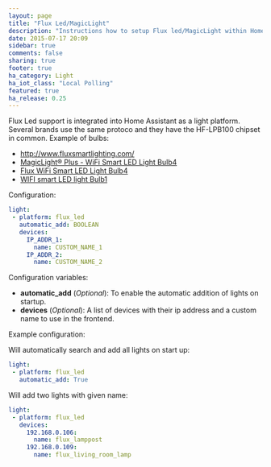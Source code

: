 ```yaml
---
layout: page
title: "Flux Led/MagicLight"
description: "Instructions how to setup Flux led/MagicLight within Home Assistant."
date: 2015-07-17 20:09
sidebar: true
comments: false
sharing: true
footer: true
ha_category: Light
ha_iot_class: "Local Polling"
featured: true
ha_release: 0.25
---
```


Flux Led support is integrated into Home Assistant as a light platform. Several brands use the same protoco and they have the HF-LPB100 chipset in common.
Example of bulbs:
- http://www.fluxsmartlighting.com/
- [MagicLight® Plus - WiFi Smart LED Light Bulb4](https://www.amazon.com/gp/product/B00NOC93NG)
- [Flux WiFi Smart LED Light Bulb4](http://smile.amazon.com/Flux-WiFi-Smart-Light-Bulb/dp/B01A6GHHTE)
- [WIFI smart LED light Bulb1](http://smile.amazon.com/gp/product/B01CS1EZYK)

Configuration:

```yaml
light:
 - platform: flux_led
   automatic_add: BOOLEAN
   devices:
     IP_ADDR_1:
       name: CUSTOM_NAME_1
     IP_ADDR_2:
       name: CUSTOM_NAME_2
```

Configuration variables:

- **automatic_add** (*Optional*): To enable the automatic addition of lights on startup.
- **devices** (*Optional*): A list of devices with their ip address and a custom name to use in the frontend.

Example configuration:

Will automatically search and add all lights on start up:

```yaml
light:
 - platform: flux_led
   automatic_add: True
```

Will add two lights with given name:

```yaml
light:
 - platform: flux_led
   devices:
     192.168.0.106:
       name: flux_lamppost
     192.168.0.109:
       name: flux_living_room_lamp
```

